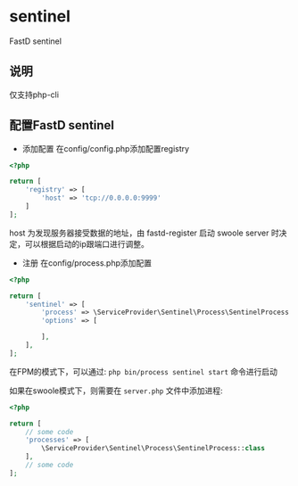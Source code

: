 # sentinel
FastD sentinel

## 说明
仅支持php-cli

## 配置FastD sentinel

- 添加配置
在config/config.php添加配置registry

```php
<?php

return [
    'registry' => [
        'host' => 'tcp://0.0.0.0:9999'
    ]
];
```

host 为发现服务器接受数据的地址，由 fastd-register 启动 swoole server 时决定，可以根据启动的ip跟端口进行调整。

- 注册
在config/process.php添加配置
 ```php
 <?php
 
 return [
     'sentinel' => [
         'process' => \ServiceProvider\Sentinel\Process\SentinelProcess::class,
         'options' => [
 
         ],
     ],
 ];
 ```

在FPM的模式下，可以通过: `php bin/process sentinel start` 命令进行启动
 
如果在swoole模式下，则需要在 `server.php` 文件中添加进程: 

```php
<?php

return [
    // some code
    'processes' => [
        \ServiceProvider\Sentinel\Process\SentinelProcess::class
    ],
    // some code
];
```